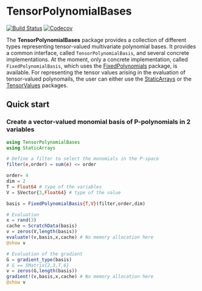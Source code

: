 # TensorPolynomialBases

[![Build Status](https://travis-ci.com/gridap/TensorPolynomialBases.jl.svg?branch=master)](https://travis-ci.com/gridap/TensorPolynomialBases.jl)
[![Codecov](https://codecov.io/gh/gridap/TensorPolynomialBases.jl/branch/master/graph/badge.svg)](https://codecov.io/gh/gridap/TensorPolynomialBases.jl)

The **TensorPolynomialBases** package provides a collection of different types representing tensor-valued multivariate polynomial bases. It provides a common interface, called `TensorPolynomialBasis`, and several concrete implementations. At the moment, only a concrete implementation, called `FixedPolynomialBasis`, which uses the [FixedPolynomials](https://github.com/JuliaAlgebra/FixedPolynomials.jl) package, is available. For representing the tensor values arising in the evaluation of tensor-valued polynomails, the user can either use the [StaticArrays](https://github.com/JuliaArrays/StaticArrays.jl) or the [TensorValues](https://github.com/gridap/TensorValues.jl) packages.

## Quick start

### Create a vector-valued monomial basis of P-polynomials in 2 variables

```julia
using TensorPolynomialBases
using StaticArrays

# Define a filter to select the monomials in the P-space
filter(e,order) = sum(e) <= order

order= 4
dim = 2
T = Float64 # type of the variables
V = SVector{3,Float64} # type of the value

basis = FixedPolynomialBasis{T,V}(filter,order,dim)

# Evaluation
x = rand(3)
cache = ScratchData(basis)
v = zeros(V,length(basis))
evaluate!(v,basis,x,cache) # No memory allocation here
@show v

# Evaluation of the gradient
G = gradient_type(basis)
# G == SMatrix{2,3,T,6}
v = zeros(G,length(basis))
gradient!(v,basis,x,cache) # No memory allocation here
@show v
```

